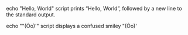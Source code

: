 echo "Hello, World" script prints “Hello, World”, followed by a new line to the standard output.

echo "\"(Ôo)'" script displays a confused smiley "(Ôo)'
